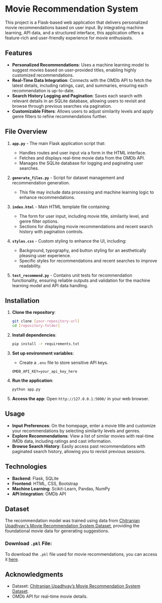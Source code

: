 
# Movie Recommendation System

This project is a Flask-based web application that delivers personalized movie recommendations based on user input. By integrating machine learning, API data, and a structured interface, this application offers a feature-rich and user-friendly experience for movie enthusiasts.

## Features

- **Personalized Recommendations**: Uses a machine learning model to suggest movies based on user-provided titles, enabling highly customized recommendations.
- **Real-Time Data Integration**: Connects with the OMDb API to fetch the latest details, including ratings, cast, and summaries, ensuring each recommendation is up-to-date.
- **Search History Logging and Pagination**: Saves each search with relevant details in an SQLite database, allowing users to revisit and browse through previous searches via pagination.
- **Customizable Filters**: Allows users to adjust similarity levels and apply genre filters to refine recommendations further.

## File Overview

1. **`app.py`** - The main Flask application script that:
   - Handles routes and user input via a form in the HTML interface.
   - Fetches and displays real-time movie data from the OMDb API.
   - Manages the SQLite database for logging and paginating user searches.
   
2. **`generate_files.py`** - Script for dataset management and recommendation generation.
   - This file may include data processing and machine learning logic to enhance recommendations.

3. **`index.html`** - Main HTML template file containing:
   - The form for user input, including movie title, similarity level, and genre filter options.
   - Sections for displaying movie recommendations and recent search history with pagination controls.

4. **`styles.css`** - Custom styling to enhance the UI, including:
   - Background, typography, and button styling for an aesthetically pleasing user experience.
   - Specific styles for recommendations and recent searches to improve readability.

5. **`test_recommend.py`** - Contains unit tests for recommendation functionality, ensuring reliable outputs and validation for the machine learning model and API data handling.

## Installation

1. **Clone the repository**:
   ```bash
   git clone [your-repository-url]
   cd [repository-folder]
   ```

2. **Install dependencies**:
   ```bash
   pip install -r requirements.txt
   ```

3. **Set up environment variables**:
   - Create a `.env` file to store sensitive API keys.
   ```plaintext
   OMDB_API_KEY=your_api_key_here
   ```

4. **Run the application**:
   ```bash
   python app.py
   ```

5. **Access the app**:
   Open `http://127.0.0.1:5000/` in your web browser.

## Usage

- **Input Preferences**: On the homepage, enter a movie title and customize your recommendations by selecting similarity levels and genres.
- **Explore Recommendations**: View a list of similar movies with real-time IMDb data, including ratings and cast information.
- **Browse Search History**: Easily access past recommendations with paginated search history, allowing you to revisit previous sessions.

## Technologies

- **Backend**: Flask, SQLite
- **Frontend**: HTML, CSS, Bootstrap
- **Machine Learning**: Scikit-Learn, Pandas, NumPy
- **API Integration**: OMDb API

## Dataset

The recommendation model was trained using data from [Chitranjan Upadhyay's Movie Recommendation System Dataset](https://github.com/ChitranjanUpadhayay/ML_Projects/tree/main/Datasets/Movies%20Recommendation%20System), providing the foundational movie data for generating suggestions.

### Download `.pkl` File:
To download the `.pkl` file used for movie recommendations, you can access it [here](https://drive.google.com/file/d/1MDo3_QccM1NA2aXMyxInhlnad97K3SEf/view?usp=drive_link).

## Acknowledgments

- Dataset: [Chitranjan Upadhyay’s Movie Recommendation System Dataset](https://github.com/ChitranjanUpadhayay/ML_Projects/tree/main/Datasets/Movies%20Recommendation%20System).
- OMDb API for real-time movie details.
